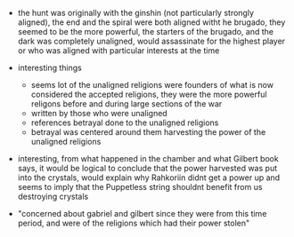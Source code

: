 - the hunt was originally with the ginshin (not particularly strongly aligned), the end and the spiral were both aligned witht he brugado, they seemed to be the more powerful, the starters of the brugado, and the dark was completely unaligned, would assassinate for the highest player or who was aligned with particular interests at the time
- interesting things
	- seems lot of the unaligned religions were founders of what is now considered the accepted religions, they were the more powerful religons before and during large sections of the war
	- written by those who were unaligned
	- references betrayal done to the unaligned religions
	- betrayal was centered around them harvesting the power of the unaligned religions



- interesting, from what happened in the chamber and what Gilbert book says, it would be logical to conclude that the power harvested was put into the crystals, would explain why Rahkoriin didnt get a power up and seems to imply that the Puppetless string shouldnt benefit from us destroying crystals
- "concerned about gabriel and gilbert since they were from this time period, and were of the religions which had their power stolen"
	